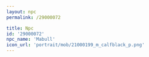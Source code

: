 ```yaml
---
layout: npc
permalink: /29000072

title: Npc
id: '29000072'
npc_name: 'Mabull'
icon_url: 'portrait/mob/21000199_m_calfblack_p.png'
---
```

